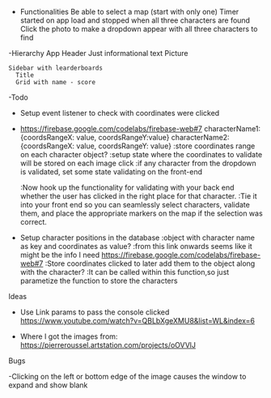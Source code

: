 - Functionalities
  Be able to select a map (start with only one)
  Timer started on app load and stopped when all three characters are found
  Click the photo to make a dropdown appear with all three characters to find

-Hierarchy
  App
    Header
      Just informational text
    Picture

    Sidebar with learderboards
      Title
      Grid with name - score
-Todo
<!-- - Layout a basic UI with only one component -->
<!-- - Setup router -->
<!-- - Create components -->
<!-- - Establish connection with Firebase -->
<!-- - Pass in image as a prop to Gameview -->
<!-- - Set timer when Gameview loads
  :do I have to set the state on App? it will be set to the database, so no need to pass it to Leaderboards -->
<!-- - Setup character showcase and timer elements -->
<!-- - Setup drowpdown when user clicks the screen
  :got the position on px but seems like I need to substract another unit(offset position?) -->
<!-- - Get 3 images per console(12) -->
<!-- - Assign 3 characters per console(use an object? snes:{mario: 'image.png'...} and conditionally import each one) -->
<!-- - Make dropdown dissapear if neither the dropdown or the console image are clicked within the window
:add a button within the dropdown to close it?? since maybe the user does not want to close the modal -->

- Setup event listener to check with coordinates were clicked

- https://firebase.google.com/codelabs/firebase-web#7 
 characterName1: {coordsRangeX: value, coordsRangeY:value}
  characterName2: {coordsRangeX: value, coordsRangeY: value}
  :store coordinates range on each character object?
  :setup state where the coordinates to validate will be stored on each image click
  :if any character from the dropdown is validated, set some state validating on the front-end
  
  :Now hook up the functionality for validating with your back end whether the user has clicked in the right place for that character.
  :Tie it into your front end so you can seamlessly select characters, validate them, and place the appropriate markers on the map if the selection was correct.

- Setup character positions in the database
  :object with character name as key and coordinates as value?
  :from this link onwards seems like it might be the info I need
  https://firebase.google.com/codelabs/firebase-web#7 
  :Store coordinates clicked to later add them to the object along with the character?
  :It can be called within this function,so just parametize the function to store the characters

Ideas
- Use Link params to pass the console clicked
https://www.youtube.com/watch?v=QBLbXgeXMU8&list=WL&index=6

- Where I got the images from:
https://pierreroussel.artstation.com/projects/oOVVlJ

Bugs
<!-- -Reloading GameView causes it to crash, probably bc I don't have any console name as state? -->
-Clicking on the left or bottom edge of the image causes the window to expand and show blank
